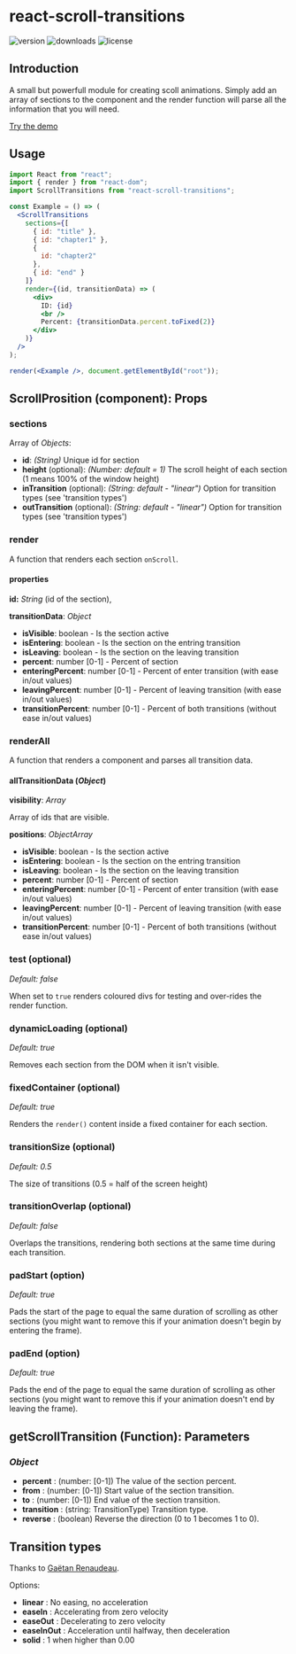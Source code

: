 # react-scroll-transitions

![version](https://img.shields.io/npm/v/react-scroll-transitions)
![downloads](https://img.shields.io/npm/dw/react-scroll-transitions)
![license](https://img.shields.io/npm/l/react-scroll-transitions)

## Introduction

A small but powerfull module for creating scoll animations. Simply add an array of sections to the component and the render function will parse all the information that you will need.

[Try the demo](https://mrvann.github.io/react-scroll-transitions)

## Usage

```jsx
import React from "react";
import { render } from "react-dom";
import ScrollTransitions from "react-scroll-transitions";

const Example = () => (
  <ScrollTransitions
    sections={[
      { id: "title" },
      { id: "chapter1" },
      {
        id: "chapter2"
      },
      { id: "end" }
    ]}
    render={(id, transitionData) => (
      <div>
        ID: {id}
        <br />
        Percent: {transitionData.percent.toFixed(2)}
      </div>
    )}
  />
);

render(<Example />, document.getElementById("root"));
```

## ScrollProsition (component): Props

### sections

Array of _Objects_:

- **id**: _(String)_ Unique id for section
- **height** (optional): _(Number: default = 1)_ The scroll height of each section (1 means 100% of the window height)
- **inTransition** (optional): _(String: default - "linear")_ Option for transition types (see 'transition types')
- **outTransition** (optional): _(String: default - "linear")_ Option for transition types (see 'transition types')

### render

A function that renders each section `onScroll`.

#### properties

**id:** _String_ (id of the section),

**transitionData**: _Object_

- **isVisible**: boolean - Is the section active
- **isEntering**: boolean - Is the section on the entring transition
- **isLeaving**: boolean - Is the section on the leaving transition
- **percent**: number [0-1] - Percent of section
- **enteringPercent**: number [0-1] - Percent of enter transition (with ease in/out values)
- **leavingPercent**: number [0-1] - Percent of leaving transition (with ease in/out values)
- **transitionPercent**: number [0-1] - Percent of both transitions (without ease in/out values)

### renderAll

A function that renders a component and parses all transition data.

#### allTransitionData (_Object_)

**visibility**: _Array_

Array of ids that are visible.

**positions**: _ObjectArray_

- **isVisible**: boolean - Is the section active
- **isEntering**: boolean - Is the section on the entring transition
- **isLeaving**: boolean - Is the section on the leaving transition
- **percent**: number [0-1] - Percent of section
- **enteringPercent**: number [0-1] - Percent of enter transition (with ease in/out values)
- **leavingPercent**: number [0-1] - Percent of leaving transition (with ease in/out values)
- **transitionPercent**: number [0-1] - Percent of both transitions (without ease in/out values)

### test (optional)

_Default: false_

When set to `true` renders coloured divs for testing and over-rides the render function.

### dynamicLoading (optional)

_Default: true_

Removes each section from the DOM when it isn't visible.

### fixedContainer (optional)

_Default: true_

Renders the `render()` content inside a fixed container for each section.

### transitionSize (optional)

_Default: 0.5_

The size of transitions (0.5 = half of the screen height)

### transitionOverlap (optional)

_Default: false_

Overlaps the transitions, rendering both sections at the same time during each transition.

### padStart (option)

_Default: true_

Pads the start of the page to equal the same duration of scrolling as other sections (you might want to remove this if your animation doesn't begin by entering the frame).

### padEnd (option)

_Default: true_

Pads the end of the page to equal the same duration of scrolling as other sections (you might want to remove this if your animation doesn't end by leaving the frame).

## getScrollTransition (Function): Parameters

### _Object_

- **percent** : (number: [0-1]) The value of the section percent.
- **from** : (number: [0-1]) Start value of the section transition.
- **to** : (number: [0-1]) End value of the section transition.
- **transition** : (string: TransitionType) Transition type.
- **reverse** : (boolean) Reverse the direction (0 to 1 becomes 1 to 0).

## Transition types

Thanks to [Gaëtan Renaudeau](https://gist.github.com/gre).

Options:

- **linear** : No easing, no acceleration
- **easeIn** : Accelerating from zero velocity
- **easeOut** : Decelerating to zero velocity
- **easeInOut** : Acceleration until halfway, then deceleration
- **solid** : 1 when higher than 0.00

